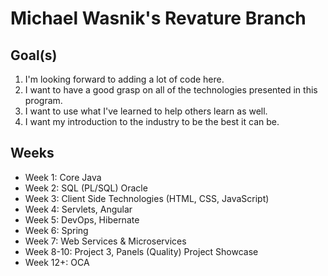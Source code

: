 # Michael Wasnik's Revature Branch

## Goal(s)

1. I'm looking forward to adding a lot of code here.
2. I want to have a good grasp on all of the technologies presented in this program.
3. I want to use what I've learned to help others learn as well.
4. I want my introduction to the industry to be the best it can be.

## Weeks

* Week 1: Core Java
* Week 2: SQL (PL/SQL) Oracle
* Week 3: Client Side Technologies (HTML, CSS, JavaScript)
* Week 4: Servlets, Angular
* Week 5: DevOps, Hibernate
* Week 6: Spring
* Week 7: Web Services & Microservices
* Week 8-10: Project 3, Panels (Quality) Project Showcase
* Week 12+: OCA
